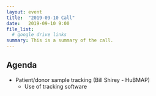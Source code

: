 ```yaml
---
layout: event
title:  "2019-09-10 Call"
date:   2019-09-10 9:00
file_list:
  # google drive links
summary: This is a summary of the call.
---
```

## Agenda
- Patient/donor sample tracking (Bill Shirey - HuBMAP)
  - Use of tracking software
